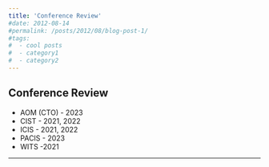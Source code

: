 ```yaml
---
title: 'Conference Review'
#date: 2012-08-14
#permalink: /posts/2012/08/blog-post-1/
#tags:
#  - cool posts
#  - category1
#  - category2
---
```


Conference Review
---
* AOM (CTO) - 2023
* CIST - 2021, 2022
* ICIS - 2021, 2022
* PACIS - 2023
* WITS -2021
------
